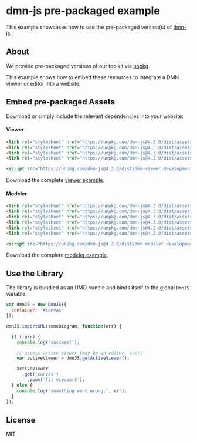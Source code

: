 # dmn-js pre-packaged example

This example showcases how to use the pre-packaged version(s) of [dmn-js](https://github.com/bpmn-io/dmn-js).


## About

We provide pre-packaged versions of our toolkit via [unpkg](https://unpkg.com/dmn-js/dist/).

This example shows how to embed these resources to integrate a DMN viewer or editor
into a website.


## Embed pre-packaged Assets

Download or simply include the relevant dependencies into your website:

#### Viewer

```html
<link rel="stylesheet" href="https://unpkg.com/dmn-js@4.3.0/dist/assets/dmn-js-drd.css">
<link rel="stylesheet" href="https://unpkg.com/dmn-js@4.3.0/dist/assets/dmn-js-decision-table.css">
<link rel="stylesheet" href="https://unpkg.com/dmn-js@4.3.0/dist/assets/dmn-js-literal-expression.css">
<link rel="stylesheet" href="https://unpkg.com/dmn-js@4.3.0/dist/assets/dmn-font/css/dmn.css">

<script src="https://unpkg.com/dmn-js@4.3.0/dist/dmn-viewer.development.js"></script>
```

Download the complete [viewer example](https://rawgit.com/bpmn-io/dmn-js-examples/master/starter/viewer.html).

#### Modeler

```html
<link rel="stylesheet" href="https://unpkg.com/dmn-js@4.3.0/dist/assets/diagram-js.css">
<link rel="stylesheet" href="https://unpkg.com/dmn-js@4.3.0/dist/assets/dmn-js-drd.css">
<link rel="stylesheet" href="https://unpkg.com/dmn-js@4.3.0/dist/assets/dmn-js-decision-table.css">
<link rel="stylesheet" href="https://unpkg.com/dmn-js@4.3.0/dist/assets/dmn-js-decision-table-controls.css">
<link rel="stylesheet" href="https://unpkg.com/dmn-js@4.3.0/dist/assets/dmn-js-literal-expression.css">
<link rel="stylesheet" href="https://unpkg.com/dmn-js@4.3.0/dist/assets/dmn-font/css/dmn.css">

<script src="https://unpkg.com/dmn-js@4.3.0/dist/dmn-modeler.development.js"></script>
```

Download the complete [modeler example](https://rawgit.com/bpmn-io/dmn-js-examples/master/starter/modeler.html).


## Use the Library

The library is bundled as an UMD bundle and binds itself to the global `DmnJS`
variable.

```javascript
var dmnJS = new DmnJS({
  container: '#canvas'
});

dmnJS.importXML(someDiagram, function(err) {

  if (!err) {
    console.log('success!');

    // access active viewer (may be an editor, too!)
    var activeViewer = dmnJS.getActiveViewer();

    activeViewer
      .get('canvas')
        .zoom('fit-viewport');
  } else {
    console.log('something went wrong:', err);
  }
});
```

## License

MIT
